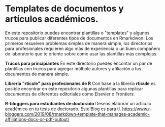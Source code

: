# Templates de documentos y artículos académicos.

En este repositorio puedes encontrar plantillas o "templates" y algunos trucos para publicar diferentes tipos de documentos en Rmarkdwon. Los primeros resuelven problemas simples de manera simple, los directorios para profesionales requieren algo más de experiencia o un buen compañero de laboratorio que te oriente sobre como usar las plantillas más complejas.

**Trucos para principiantes**
En este directorio puedes encontar un par de plantillas con trucos para agregar múltiple autores y afiliación a tus documentos de manera simple.

**Librería "rticule" para profesionales de R**
Con base a la librería **rticule** es posible encontrar en este repositorio algunas plantillas para replicar documentos de diferentes editoriales como Elsevier o Frontiers. 

**R-bloggers para estudiantes de doctorado**
Deseas elaborar un artículo académico en tu tesis de doctorado. Este Blog es para tí.
https://www.r-bloggers.com/2019/08/rmarkdown-template-that-manages-academic-affiliations-docx-or-pdf-output/
